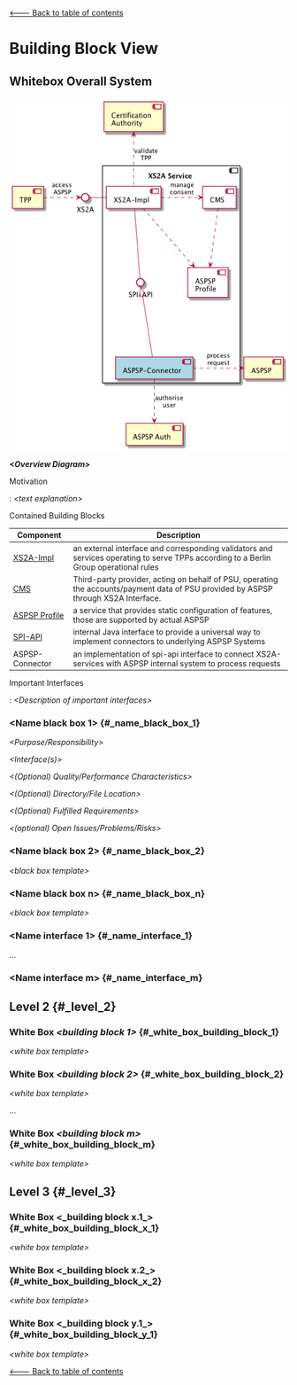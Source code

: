[<--- Back to table of contents](README.md)

Building Block View
===================


Whitebox Overall System
-----------------------

![Whitebox overall system](images/L01-Whitebox.png)

***\<Overview Diagram\>***

Motivation

:   *\<text explanation\>*

Contained Building Blocks


| Component                                          | Description                                                                                                                                |
|----------------------------------------------------|--------------------------------------------------------------------------------------------------------------------------------------------|
| [XS2A-Impl](../../xs2a-impl/README.md)             | an external interface and corresponding validators and services operating to serve TPPs according to a Berlin Group operational rules      |
| [CMS](../../consent-management-system/README.md)   | Third-party provider, acting on behalf of PSU, operating the accounts/payment data of PSU provided by ASPSP through XS2A Interface.        |
| [ASPSP Profile](../../aspsp-profile/README.md)     | a service that provides static configuration of features, those are supported by actual ASPSP                                              |
| [SPI-API](../../spi-api/README.md)                 | internal Java interface to provide a universal way to implement connectors to underlying ASPSP Systems                                     |
| ASPSP-Connector                                    | an implementation of spi-api interface to connect XS2A-services with ASPSP internal system to process requests                             |

Important Interfaces

:   *\<Description of important interfaces\>*

### \<Name black box 1\> {#_name_black_box_1}

*\<Purpose/Responsibility\>*

*\<Interface(s)\>*

*\<(Optional) Quality/Performance Characteristics\>*

*\<(Optional) Directory/File Location\>*

*\<(Optional) Fulfilled Requirements\>*

*\<(optional) Open Issues/Problems/Risks\>*

### \<Name black box 2\> {#_name_black_box_2}

*\<black box template\>*

### \<Name black box n\> {#_name_black_box_n}

*\<black box template\>*

### \<Name interface 1\> {#_name_interface_1}

...​

### \<Name interface m\> {#_name_interface_m}

Level 2 {#_level_2}
-------

### White Box *\<building block 1\>* {#_white_box_building_block_1}

*\<white box template\>*

### White Box *\<building block 2\>* {#_white_box_building_block_2}

*\<white box template\>*

...​

### White Box *\<building block m\>* {#_white_box_building_block_m}

*\<white box template\>*

Level 3 {#_level_3}
-------

### White Box \<\_building block x.1\_\> {#_white_box_building_block_x_1}

*\<white box template\>*

### White Box \<\_building block x.2\_\> {#_white_box_building_block_x_2}

*\<white box template\>*

### White Box \<\_building block y.1\_\> {#_white_box_building_block_y_1}

*\<white box template\>*

[<--- Back to table of contents](README.md)
